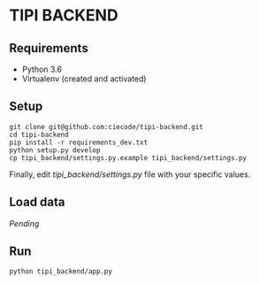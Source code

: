 TIPI BACKEND
============

## Requirements

* Python 3.6
* Virtualenv (created and activated)


## Setup

```
git clone git@github.com:ciecode/tipi-backend.git
cd tipi-backend
pip install -r requirements_dev.txt
python setup.py develop
cp tipi_backend/settings.py.example tipi_backend/settings.py
```

Finally, edit *tipi_backend/settings.py* file with your specific values.


## Load data

*Pending*


## Run

```
python tipi_backend/app.py
```
